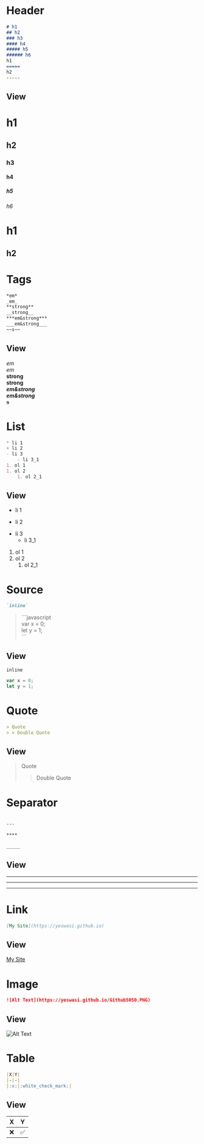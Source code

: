 # Header
```markdown
# h1
## h2
### h3
#### h4
##### h5
###### h6
h1
=====
h2
-----
```
## View
# h1
## h2
### h3
#### h4
##### h5
###### h6
h1
=====
h2
-----
# Tags
```markdown
*em*
_em_
**strong**
__strong__
***em&strong***
___em&strong___
~~s~~
```
## View
*em*  
_em_  
**strong**  
__strong__  
***em&strong***  
___em&strong___  
~~s~~
# List
```markdown
* li 1
+ li 2
- li 3
    - li 3_1
1. ol 1
1. ol 2
    1. ol 2_1
```
## View
* li 1
+ li 2
- li 3
    - li 3_1
1. ol 1
1. ol 2
    1. ol 2_1
# Source
```markdown
`inline`  
```
> \```javascript  
> var x = 0;  
> let y = 1;  
> \```
## View
`inline`
```javascript
var x = 0;
let y = 1;
```
# Quote
```markdown
> Quote
> > Double Quote
```
## View
> Quote
> > Double Quote
# Separator
```markdown

---

****

_____
```
## View

---

****

_____
# Link
```markdown
[My Site](https://yeswasi.github.io)
```
## View
[My Site](https://yeswasi.github.io)
# Image
```markdown
![Alt Text](https://yeswasi.github.io/Github5050.PNG)
```
## View
![Alt Text](https://yeswasi.github.io/Github5050.PNG)
# Table
```markdown
|X|Y|
|-|-|
|:x:|:white_check_mark:|
```
## View
|X|Y|
|-|-|
|:x:|:white_check_mark:|
